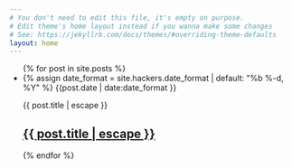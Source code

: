 ```yaml
---
# You don't need to edit this file, it's empty on purpose.
# Edit theme's home layout instead if you wanna make some changes
# See: https://jekyllrb.com/docs/themes/#overriding-theme-defaults
layout: home
---
```


<ul class="post-list">
	{% for post in site.posts %}
	<li>
		{% assign date_format = site.hackers.date_format | default: "%b %-d, %Y" %}
	    <span class="post-meta">{{post.date | date:date_format }}</span>
	    <p>{{ post.title | escape }}</p>
		<h2>
			<a class="post-link" href="{{ post.url  | relative_url }}">{{ post.title | escape }}</a>
		</h2>
	</li>
	{% endfor %}
</ul> 


